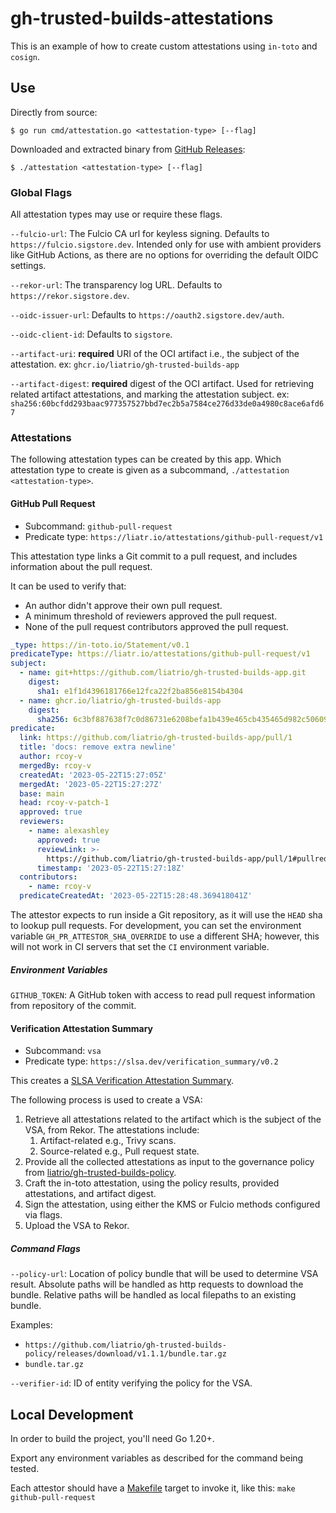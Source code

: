 # gh-trusted-builds-attestations

This is an example of how to create custom attestations using `in-toto` and `cosign`.

## Use

Directly from source:
```shell
$ go run cmd/attestation.go <attestation-type> [--flag]
```

Downloaded and extracted binary from [GitHub Releases](https://github.com/liatrio/gh-trusted-builds-attestations/releases):
```shell
$ ./attestation <attestation-type> [--flag]
```

### Global Flags

All attestation types may use or require these flags. 

`--fulcio-url`: The Fulcio CA url for keyless signing. Defaults to `https://fulcio.sigstore.dev`.
  Intended only for use with ambient providers like GitHub Actions, as there are no options for overriding the default OIDC settings.

`--rekor-url`: The transparency log URL. Defaults to `https://rekor.sigstore.dev`.

`--oidc-issuer-url`: Defaults to `https://oauth2.sigstore.dev/auth`.

`--oidc-client-id`: Defaults to `sigstore`.

`--artifact-uri`: **required** URI of the OCI artifact i.e., the subject of the attestation.
ex: `ghcr.io/liatrio/gh-trusted-builds-app`

`--artifact-digest`: **required**  digest of the OCI artifact.
Used for retrieving related artifact attestations, and marking the attestation subject.
ex: `sha256:60bcfdd293baac977357527bbd7ec2b5a7584ce276d33de0a4980c8ace6afd67`

### Attestations

The following attestation types can be created by this app.
Which attestation type to create is given as a subcommand, `./attestation <attestation-type>`. 

#### GitHub Pull Request

- Subcommand: `github-pull-request`
- Predicate type: `https://liatr.io/attestations/github-pull-request/v1`

This attestation type links a Git commit to a pull request, and includes information about the pull request.

It can be used to verify that:
- An author didn't approve their own pull request.
- A minimum threshold of reviewers approved the pull request.
- None of the pull request contributors approved the pull request.

```yaml
_type: https://in-toto.io/Statement/v0.1
predicateType: https://liatr.io/attestations/github-pull-request/v1
subject:
  - name: git+https://github.com/liatrio/gh-trusted-builds-app.git
    digest:
      sha1: e1f1d4396181766e12fca22f2ba856e8154b4304
  - name: ghcr.io/liatrio/gh-trusted-builds-app
    digest:
      sha256: 6c3bf887638f7c0d86731e6208befa1b439e465cb435465d982c50609553b514
predicate:
  link: https://github.com/liatrio/gh-trusted-builds-app/pull/1
  title: 'docs: remove extra newline'
  author: rcoy-v
  mergedBy: rcoy-v
  createdAt: '2023-05-22T15:27:05Z'
  mergedAt: '2023-05-22T15:27:27Z'
  base: main
  head: rcoy-v-patch-1
  approved: true
  reviewers:
    - name: alexashley
      approved: true
      reviewLink: >-
        https://github.com/liatrio/gh-trusted-builds-app/pull/1#pullrequestreview-1436887240
      timestamp: '2023-05-22T15:27:18Z'
  contributors:
    - name: rcoy-v
  predicateCreatedAt: '2023-05-22T15:28:48.369418041Z'
```

The attestor expects to run inside a Git repository, as it will use the `HEAD` sha to lookup pull requests.
For development, you can set the environment variable `GH_PR_ATTESTOR_SHA_OVERRIDE` to use a different SHA; however, this will not work in CI servers
that set the `CI` environment variable.

##### Environment Variables

`GITHUB_TOKEN`: A GitHub token with access to read pull request information from repository of the commit.

#### Verification Attestation Summary

- Subcommand: `vsa`
- Predicate type: `https://slsa.dev/verification_summary/v0.2` 

This creates a [SLSA Verification Attestation Summary](https://slsa.dev/verification_summary).

The following process is used to create a VSA:

1. Retrieve all attestations related to the artifact which is the subject of the VSA, from Rekor.
   The attestations include:
   1. Artifact-related e.g., Trivy scans.
   1. Source-related e.g., Pull request state.
1. Provide all the collected attestations as input to the governance policy from [liatrio/gh-trusted-builds-policy](https://github.com/liatrio/gh-trusted-builds-policy).
1. Craft the in-toto attestation, using the policy results, provided attestations, and artifact digest.
1. Sign the attestation, using either the KMS or Fulcio methods configured via flags.
1. Upload the VSA to Rekor.

##### Command Flags

`--policy-url`: Location of policy bundle that will be used to determine VSA result.
Absolute paths will be handled as http requests to download the bundle.
Relative paths will be handled as local filepaths to an existing bundle.

Examples:

- `https://github.com/liatrio/gh-trusted-builds-policy/releases/download/v1.1.1/bundle.tar.gz`
- `bundle.tar.gz`

`--verifier-id`: ID of entity verifying the policy for the VSA.


## Local Development

In order to build the project, you'll need Go 1.20+.

Export any environment variables as described for the command being tested.

Each attestor should have a [Makefile](Makefile) target to invoke it, like this: `make github-pull-request`
